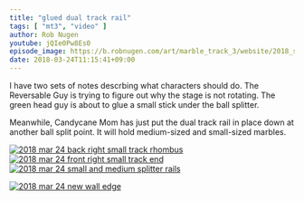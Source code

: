 ```yaml
---
title: "glued dual track rail"
tags: [ "mt3", "video" ]
author: Rob Nugen
youtube: jQIe0Pw8Es0
episode_image: https://b.robnugen.com/art/marble_track_3/website/2018_sep_02_mt3_placeholder.png
date: 2018-03-24T11:15:41+09:00
---
```


I have two sets of notes descrbing what characters should do.  The
Reversable Guy is trying to figure out why the stage is not rotating.
The green head guy is about to glue a small stick under the ball
splitter.

Meanwhile, Candycane Mom has just put the dual track rail in place
down at another ball split point.  It will hold medium-sized and
small-sized marbles.

[![2018 mar 24 back right small track rhombus](//b.robnugen.com/art/marble_track_3/construction/2018/thumbs/2018_mar_24_back_right_small_track_rhombus.jpg)](//b.robnugen.com/art/marble_track_3/construction/2018/2018_mar_24_back_right_small_track_rhombus.jpg)
[![2018 mar 24 front right small track end](//b.robnugen.com/art/marble_track_3/construction/2018/thumbs/2018_mar_24_front_right_small_track_end.jpg)](//b.robnugen.com/art/marble_track_3/construction/2018/2018_mar_24_front_right_small_track_end.jpg)
[![2018 mar 24 small and medium splitter rails](//b.robnugen.com/art/marble_track_3/construction/2018/thumbs/2018_mar_24_small_and_medium_splitter_rails.jpg)](//b.robnugen.com/art/marble_track_3/construction/2018/2018_mar_24_small_and_medium_splitter_rails.jpg)

[![2018 mar 24 new wall edge](//b.robnugen.com/art/marble_track_3/set/thumbs/2018_mar_24_new_wall_edge.jpg)](//b.robnugen.com/art/marble_track_3/set/2018_mar_24_new_wall_edge.jpg)

